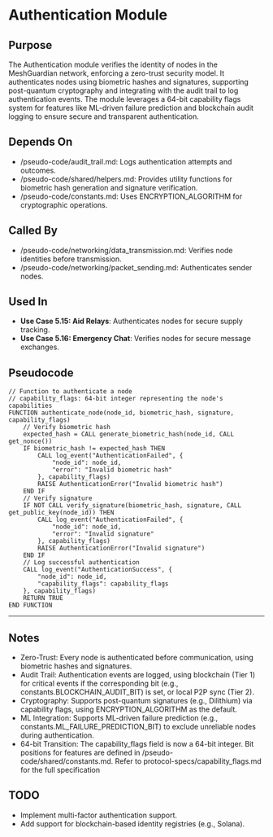 # Authentication Module

## Purpose
The Authentication module verifies the identity of nodes in the MeshGuardian network, enforcing a zero-trust security model. It authenticates nodes using biometric hashes and signatures, supporting post-quantum cryptography and integrating with the audit trail to log authentication events. The module leverages a 64-bit capability flags system for features like ML-driven failure prediction and blockchain audit logging to ensure secure and transparent authentication.

## Depends On
- /pseudo-code/audit_trail.md: Logs authentication attempts and outcomes.
- /pseudo-code/shared/helpers.md: Provides utility functions for biometric hash generation and signature verification.
- /pseudo-code/constants.md: Uses ENCRYPTION_ALGORITHM for cryptographic operations.

## Called By
- /pseudo-code/networking/data_transmission.md: Verifies node identities before transmission.
- /pseudo-code/networking/packet_sending.md: Authenticates sender nodes.

## Used In
- **Use Case 5.15: Aid Relays**: Authenticates nodes for secure supply tracking.
- **Use Case 5.16: Emergency Chat**: Verifies nodes for secure message exchanges.

## Pseudocode
```pseudocode
// Function to authenticate a node
// capability_flags: 64-bit integer representing the node's capabilities
FUNCTION authenticate_node(node_id, biometric_hash, signature, capability_flags)
    // Verify biometric hash
    expected_hash = CALL generate_biometric_hash(node_id, CALL get_nonce())
    IF biometric_hash != expected_hash THEN
        CALL log_event("AuthenticationFailed", {
            "node_id": node_id,
            "error": "Invalid biometric hash"
        }, capability_flags)
        RAISE AuthenticationError("Invalid biometric hash")
    END IF
    // Verify signature
    IF NOT CALL verify_signature(biometric_hash, signature, CALL get_public_key(node_id)) THEN
        CALL log_event("AuthenticationFailed", {
            "node_id": node_id,
            "error": "Invalid signature"
        }, capability_flags)
        RAISE AuthenticationError("Invalid signature")
    END IF
    // Log successful authentication
    CALL log_event("AuthenticationSuccess", {
        "node_id": node_id,
        "capability_flags": capability_flags
    }, capability_flags)
    RETURN TRUE
END FUNCTION
```

---

## Notes
- Zero-Trust: Every node is authenticated before communication, using biometric hashes and signatures.
- Audit Trail: Authentication events are logged, using blockchain (Tier 1) for critical events if the corresponding bit (e.g., constants.BLOCKCHAIN_AUDIT_BIT) is set, or local P2P sync (Tier 2).
- Cryptography: Supports post-quantum signatures (e.g., Dilithium) via capability flags, using ENCRYPTION_ALGORITHM as the default.
- ML Integration: Supports ML-driven failure prediction (e.g., constants.ML_FAILURE_PREDICTION_BIT) to exclude unreliable nodes during authentication.
- 64-bit Transition: The capability_flags field is now a 64-bit integer. Bit positions for features are defined in /pseudo-code/shared/constants.md. Refer to protocol-specs/capability_flags.md for the full specification

## TODO
- Implement multi-factor authentication support.
- Add support for blockchain-based identity registries (e.g., Solana).
